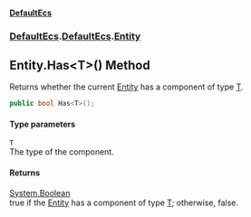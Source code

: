 #### [DefaultEcs](./index.md 'index')
### [DefaultEcs](./index.md 'index').[DefaultEcs](./DefaultEcs.md 'DefaultEcs').[Entity](./DefaultEcs-Entity.md 'DefaultEcs.Entity')
## Entity.Has&lt;T&gt;() Method
Returns whether the current [Entity](./DefaultEcs-Entity.md 'DefaultEcs.Entity') has a component of type [T](#DefaultEcs-Entity-Has-T-()-T 'DefaultEcs.Entity.Has&lt;T&gt;().T').  
```C#
public bool Has<T>();
```
#### Type parameters
<a name='DefaultEcs-Entity-Has-T-()-T'></a>
`T`  
The type of the component.  
#### Returns
[System.Boolean](https://docs.microsoft.com/en-us/dotnet/api/System.Boolean 'System.Boolean')  
true if the [Entity](./DefaultEcs-Entity.md 'DefaultEcs.Entity') has a component of type [T](#DefaultEcs-Entity-Has-T-()-T 'DefaultEcs.Entity.Has&lt;T&gt;().T'); otherwise, false.  
